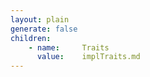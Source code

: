 ```yaml
---
layout: plain
generate: false
children:
    - name:     Traits
      value:    implTraits.md
---
```


